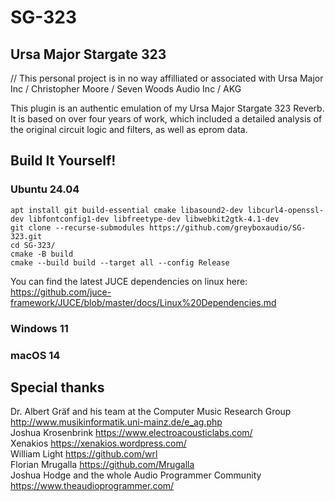 # SG-323
## Ursa Major Stargate 323

// This personal project is in no way affilliated or associated with Ursa Major Inc / Christopher Moore / Seven Woods Audio Inc / AKG

This plugin is an authentic emulation of my Ursa Major Stargate 323 Reverb. It is based on over four years of work, which included a detailed analysis of the original circuit logic and filters, as well as eprom data.

## Build It Yourself!

### Ubuntu 24.04
```
apt install git build-essential cmake libasound2-dev libcurl4-openssl-dev libfontconfig1-dev libfreetype-dev libwebkit2gtk-4.1-dev
git clone --recurse-submodules https://github.com/greyboxaudio/SG-323.git
cd SG-323/
cmake -B build
cmake --build build --target all --config Release
```

You can find the latest JUCE dependencies on linux here: https://github.com/juce-framework/JUCE/blob/master/docs/Linux%20Dependencies.md  

### Windows 11

### macOS 14

## Special thanks
Dr. Albert Gräf and his team at the Computer Music Research Group http://www.musikinformatik.uni-mainz.de/e_ag.php  
Joshua Krosenbrink https://www.electroacousticlabs.com/  
Xenakios https://xenakios.wordpress.com/  
William Light https://github.com/wrl  
Florian Mrugalla https://github.com/Mrugalla  
Joshua Hodge and the whole Audio Programmer Community https://www.theaudioprogrammer.com/  
